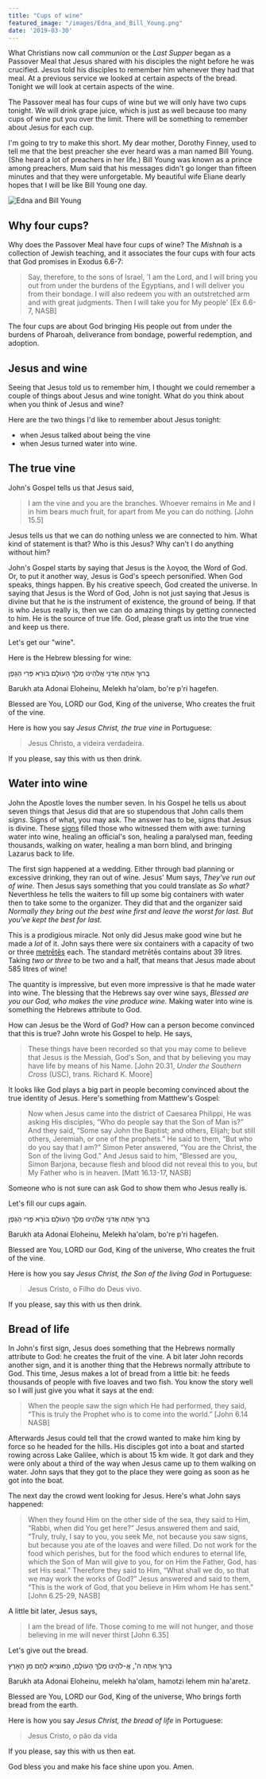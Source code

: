 ```yaml
---
title: "Cups of wine"
featured_image: "/images/Edna_and_Bill_Young.png"
date: '2019-03-30'
---
```


What Christians now call *communion* or the *Last Supper* began as a Passover Meal that Jesus shared with his disciples the night before he was crucified. Jesus told his disciples to remember him whenever they had that meal. At a previous service we looked at certain aspects of the bread. Tonight we will look at certain aspects of the wine.

The Passover meal has four cups of wine but we will only have two cups tonight. We will drink grape juice, which is just as well because too many cups of wine put you over the limit. There will be something to remember about Jesus for each cup.

I'm going to try to make this short. My dear mother, Dorothy Finney, used to tell me that the best preacher she ever heard was a man named Bill Young. (She heard a lot of preachers in her life.) Bill Young was known as a prince among preachers. Mum said that his messages didn't go longer than fifteen minutes and that they were unforgetable. My beautiful wife Eliane dearly hopes that I will be like Bill Young one day.

![Edna and Bill Young](/images/Edna_and_Bill_Young.png "Edna and Bill Young")

## Why four cups?

Why does the Passover Meal have four cups of wine? The *Mishnah* is a collection of Jewish teaching, and it associates the four cups with four acts that God promises in Exodus 6.6-7:

> Say, therefore, to the sons of Israel, 'I am the Lord, and I will bring you out from under the burdens of the Egyptians, and I will deliver you from their bondage. I will also redeem you with an outstretched arm and with great judgments. Then I will take you for My people' [Ex 6.6-7, NASB]

The four cups are about God bringing His people out from under the burdens of Pharoah, deliverance from bondage, powerful redemption, and adoption.

## Jesus and wine

Seeing that Jesus told us to remember him, I thought we could remember a couple of things about Jesus and wine tonight. What do you think about when you think of Jesus and wine? 

Here are the two things I'd like to remember about Jesus tonight:

* when Jesus talked about being the vine
* when Jesus turned water into wine.

## The true vine

John's Gospel tells us that Jesus said, 

> I am the vine and you are the branches. Whoever remains in Me and I in him bears much fruit, for apart from Me you can do nothing. [John 15.5]

Jesus tells us that we can do nothing unless we are connected to him. What kind of statement is that? Who is this Jesus? Why can't I do anything without him?

John's Gospel starts by saying that Jesus is the λογοσ, the Word of God. Or, to put it another way, Jesus is God's speech personified. When God speaks, things happen. By his creative speech, God created the universe. In saying that Jesus is the Word of God, John is not just saying that Jesus is divine but that he is the instrument of existence, the ground of being. If that is who Jesus really is, then we can do amazing things by getting connected to him. He is the source of true life. God, please graft us into the true vine and keep us there.

Let's get our "wine".

Here is the Hebrew blessing for wine:

בָּרוּךְ אַתָּה אֲדֹנָי אֱלֹהֵינוּ מֶלֶךְ הָעוֹלָם בּוֹרֵא פְּרִי הַגָפֶן

Barukh ata Adonai Eloheinu, Melekh ha'olam, bo're p'ri hagefen.

Blessed are You, LORD our God, King of the universe, Who creates the fruit of the vine.

Here is how you say *Jesus Christ, the true vine* in Portuguese:

> Jesus Christo, a videira verdadeira.

If you please, say this with us then drink.

## Water into wine

John the Apostle loves the number seven. In his Gospel he tells us about seven things that Jesus did that are so stupendous that John calls them *signs*. Signs of what, you may ask. The answer has to be, signs that Jesus is divine. These [signs](https://en.wikipedia.org/wiki/Book_of_Signs) filled those who witnessed them with awe: turning water into wine, healing an official's son, healing a paralysed man, feeding thousands, walking on water, healing a man born blind, and bringing Lazarus back to life.

The first sign happened at a wedding. Either through bad planning or excessive drinking, they ran out of wine. Jesus' Mum says, *They've run out of wine.* Then Jesus says something that you could translate as *So what?* Neverthless he tells the waiters to fill up some big containers with water then to take some to the organizer. They did that and the organizer said *Normally they bring out the best wine first and leave the worst for last. But you've kept the best for last.*

This is a prodigious miracle. Not only did Jesus make good wine but he made a *lot* of it. John says there were six containers with a capacity of two or three [metrētēs](https://en.wikipedia.org/wiki/Ancient_Greek_units_of_measurement#Volume) each. The standard metrētēs contains about 39 litres. Taking *two or three* to be two and a half, that means that Jesus made about 585 litres of wine!

The quantity is impressive, but even more impressive is that he made water into wine. The blessing that the Hebrews say over wine says, *Blessed are you our God, who makes the vine produce wine.* Making water into wine is something the Hebrews attribute to God.

How can Jesus be the Word of God? How can a person become convinced that this is true? John wrote his Gospel to help. He says,

> These things have been recorded so that you may come to believe that Jesus is the Messiah, God's Son, and that by believing you may have life by means of his Name. [John 20.31, *Under the Southern Cross* (USC), trans. Richard K. Moore]

It looks like God plays a big part in people becoming convinced about the true identity of Jesus. Here's something from Matthew's Gospel:

> Now when Jesus came into the district of Caesarea Philippi, He was asking His disciples, “Who do people say that the Son of Man is?” And they said, “Some say John the Baptist; and others, Elijah; but still others, Jeremiah, or one of the prophets.” He said to them, “But who do you say that I am?” Simon Peter answered, “You are the Christ, the Son of the living God.” And Jesus said to him, “Blessed are you, Simon Barjona, because flesh and blood did not reveal this to you, but My Father who is in heaven. [Matt 16.13-17, NASB]

Someone who is not sure can ask God to show them who Jesus really is.

Let's fill our cups again.

בָּרוּךְ אַתָּה אֲדֹנָי אֱלֹהֵינוּ מֶלֶךְ הָעוֹלָם בּוֹרֵא פְּרִי הַגָפֶן

Barukh ata Adonai Eloheinu, Melekh ha'olam, bo're p'ri hagefen.

Blessed are You, LORD our God, King of the universe, Who creates the fruit of the vine.

Here is how you say *Jesus Christ, the Son of the living God* in Portuguese:

> Jesus Cristo, o Filho do Deus vivo.

If you please, say this with us then drink.

## Bread of life

In John's first sign, Jesus does something that the Hebrews normally attribute to God: he creates the fruit of the vine. A bit later John records another sign, and it is another thing that the Hebrews normally attribute to God. This time, Jesus makes a lot of bread from a little bit: he feeds thousands of people with five loaves and two fish. You know the story well so I will just give you what it says at the end:

> When the people saw the sign which He had performed, they said, “This is truly the Prophet who is to come into the world.” [John 6.14 NASB]

Afterwards Jesus could tell that the crowd wanted to make him king by force so he headed for the hills. His disciples got into a boat and started rowing across Lake Galilee, which is about 15 km wide. It got dark and they were only about a third of the way when Jesus came up to them walking on water. John says that they got to the place they were going as soon as he got into the boat.

The next day the crowd went looking for Jesus. Here's what John says happened:

> When they found Him on the other side of the sea, they said to Him, “Rabbi, when did You get here?” Jesus answered them and said, “Truly, truly, I say to you, you seek Me, not because you saw signs, but because you ate of the loaves and were filled. Do not work for the food which perishes, but for the food which endures to eternal life, which the Son of Man will give to you, for on Him the Father, God, has set His seal.” Therefore they said to Him, “What shall we do, so that we may work the works of God?” Jesus answered and said to them, “This is the work of God, that you believe in Him whom He has sent.” [John 6.25-29, NASB]

A little bit later, Jesus says,

> I am the bread of life. Those coming to me will not hunger, and those believing in me will never thirst [John 6.35]

Let's give out the bread.

בָּרוּךְ אַתָּה ה', אֱ-לֹהֵינוּ מֶלֶךְ הָעוֹלָם, הַמּוֹצִיא לֶחֶם מִן הָאָרֶץ

Barukh ata Adonai Eloheinu, melekh ha'olam, hamotzi lehem min ha'aretz.

Blessed are You, LORD our God, King of the universe, Who brings forth bread from the earth.

Here is how you say *Jesus Christ, the bread of life* in Portuguese:

> Jesus Cristo, o pão da vida

If you please, say this with us then eat.

God bless you and make his face shine upon you. Amen.

